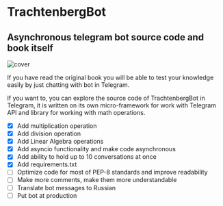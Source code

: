 # TrachtenbergBot
## Asynchronous telegram bot source code and book itself

![cover](https://github.com/vadimfedulov395/trachtenberg-sci/raw/master/cover.jpg)

If you have read the original book you will be able to test your knowledge easily by just chatting with bot in Telegram.

If you want to, you can explore the source code of TrachtenbergBot in Telegram, it is written on its own micro-framework for
work with Telegram API and library for working with math operations.

- [x] Add multiplication operation
- [x] Add division operation
- [x] Add Linear Algebra operations
- [x] Add asyncio functionality and make code asynchronous
- [x] Add ability to hold up to 10 conversations at once
- [x] Add requirements.txt
- [ ] Optimize code for most of PEP-8 standards and improve readability
- [ ] Make more comments, make them more understandable
- [ ] Translate bot messages to Russian
- [ ] Put bot at production
